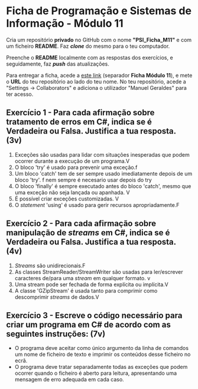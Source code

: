 # Ficha de Programação e Sistemas de Informação - Módulo 11

Cria um repositório **privado** no GitHub com o nome **"PSI_Ficha_M11"** e com um ficheiro **README**. Faz ***clone*** do mesmo para o teu computador.

Preenche o **README** localmente com as respostas dos exercícios, e seguidamente, faz ***push*** das atualizações.

Para entregar a ficha, acede a [este link](https://docs.google.com/spreadsheets/d/1DrdGnICVAA8q9bs9_LAURFKoReAO7jJGB8qqvUWacL0/edit?usp=sharing) (separador **Ficha Módulo 11**), e mete o **URL** do teu repositório ao lado do teu nome.
No teu repositório, acede a "Settings -> Collaborators" e adiciona o utilizador "Manuel Geraldes" para ter acesso.

## Exercício 1 - Para cada afirmação sobre tratamento de erros em C#, indica se é **Verdadeira** ou **Falsa**. Justifica a tua resposta. (3v)

1. Exceções são usadas para lidar com situações inesperadas que podem ocorrer durante a execução de um programa.V
2. O bloco 'try' é usado para prevenir uma exceção.f
3. Um bloco 'catch' tem de ser sempre usado imediatamente depois de um bloco 'try'.
f 
nem sempre é necesario usar depois do try
4. O bloco 'finally' é sempre executado antes do bloco 'catch', mesmo que uma exceção não seja lançada ou apanhada.
V
5. É possível criar exceções customizadas.
V
6. O *statement* 'using' é usado para gerir recursos apropriadamente.F

## Exercício 2 - Para cada afirmação sobre manipulação de *streams* em C#, indica se é **Verdadeira** ou **Falsa**. Justifica a tua resposta. (4v)

1. *Streams* são unidirecionais.F
2. As classes StreamReader/StreamWriter são usadas para ler/escrever caracteres de/para uma *stream* em qualquer formato.
v
3. Uma stream pode ser fechada de forma explícita ou implícita.V
4. A classe 'GZipStream' é usada tanto para comprimir como descomprimir *streams* de dados.V

## Exercício 3 - Escreve o código necessário para criar um programa em C# de acordo com as seguintes instruções: (7v)

- O programa deve aceitar como único argumento da linha de comandos um nome de ficheiro de texto e imprimir os conteúdos desse ficheiro no ecrã.
- O programa deve tratar separadamente todas as exceções que podem ocorrer quando o ficheiro é aberto para leitura, apresentando uma mensagem de erro adequada em cada caso.
